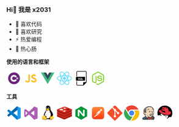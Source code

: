 ### Hi👋 我是 x2031

- 🔭 喜欢代码
- 🌱 喜欢研究
- ⚡ 热爱编程
- 💬 热心肠

**使用的语言和框架**

<code><img height="40" src="icon/ln1.png" alt="C#" title="C#"></code>
<code><img height="40" src="icon/ln2.png" alt=".Net" title=".Ner"></code>
<code><img height="40" src="icon/ln3.png" alt="Js" title="Js"></code>
<code><img height="40" src="icon/ln4.png" alt="Vue" title="Vue"></code>
<code><img height="40" src="icon/ln5.png" alt="React" title="React"></code>
<code><img height="40" src="icon/tool10.png" alt="Nodejs" title="Nodejs"></code>

**工具**

<code><img height="40" src="icon/tool1.png" alt="VSCode" title="VSCode"></code>
<code><img height="40" src="icon/tool2.png" alt="VS2022" title="VS2022"></code>
<code><img height="40" src="icon/tool3.png" alt="Linux" title="Linux"></code>
<code><img height="40" src="icon/tool4.png" alt="Redis" title="Redis"></code>
<code><img height="40" src="icon/tool5.png" alt="Nginx" title="Nginx"></code>
<code><img height="40" src="icon/tool6.png" alt="Postman" title="Postman"></code>
<code><img height="40" src="icon/tool7.png" alt="Git" title="Git"></code>
<code><img height="40" src="icon/tool8.png" alt="Chrome" title="Chrome"></code>
<code><img height="40" src="icon/tool11.png" alt="Jenkins" title="Jenkins"></code>
<code><img height="40" src="icon/tool14.png" alt="RedHat" title="RedHat"></code>
